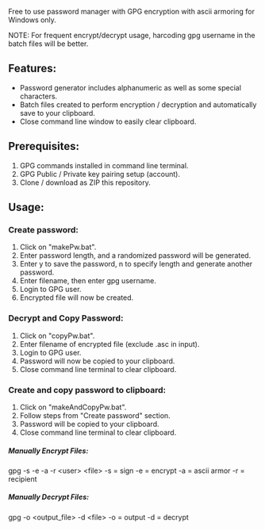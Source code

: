 Free to use password manager with GPG encryption with ascii armoring for Windows only.

NOTE: For frequent encrypt/decrypt usage, harcoding gpg username in the batch files will be better. 

## Features:
  - Password generator includes alphanumeric as well as some special characters.
  - Batch files created to perform encryption / decryption and automatically save to your clipboard.
  - Close command line window to easily clear clipboard.

## Prerequisites:
1. GPG commands installed in command line terminal.
2. GPG Public / Private key pairing setup (account).
3. Clone / download as ZIP this repository.

## Usage:

### Create password: 
1. Click on "makePw.bat".
2. Enter password length, and a randomized password will be generated.
3. Enter y to save the password, n to specify length and generate another password. 
4. Enter filename, then enter gpg username.
5. Login to GPG user.
6. Encrypted file will now be created.

### Decrypt and Copy Password:
1. Click on "copyPw.bat".
2. Enter filename of encrypted file (exclude .asc in input).
3. Login to GPG user.
4. Password will now be copied to your clipboard. 
5. Close command line terminal to clear clipboard.

### Create and copy password to clipboard: 
1. Click on "makeAndCopyPw.bat". 
2. Follow steps from "Create password" section. 
3. Password will be copied to your clipboard. 
4. Close command line terminal to clear clipboard.

##### Manually Encrypt Files:
gpg -s -e -a -r \<user> \<file>
-s = sign
-e = encrypt
-a = ascii armor
-r = recipient

##### Manually Decrypt Files:
gpg -o \<output_file> -d \<file>
-o = output
-d = decrypt

